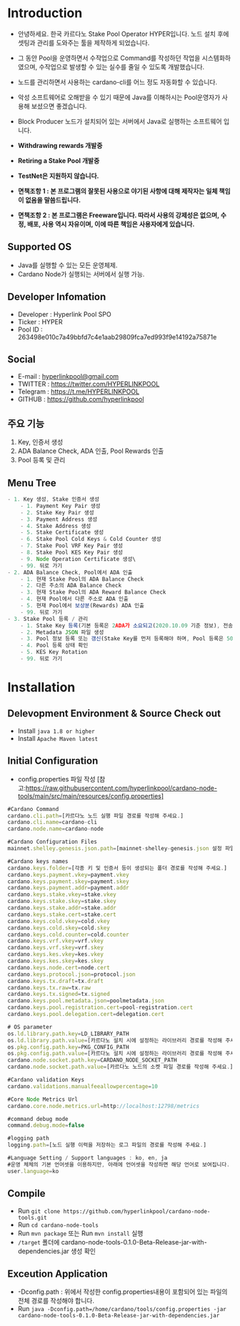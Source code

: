 # Introduction
- 안녕하세요. 한국 카르다노 Stake Pool Operator HYPER입니다. 노드 설치 후에 셋팅과 관리를 도와주는 툴을 제작하게 되었습니다.
- 그 동안 Pool을 운영하면서 수작업으로 Command를 작성하던 작업을 시스템화하였으며, 수작업으로 발생할 수 있는 실수를 줄일 수 있도록 개발했습니다.
- 노드를 관리하면서 사용하는 cardano-cli를 어느 정도 자동화할 수 있습니다.
- 악성 소프트웨어로 오해받을 수 있기 때문에 Java를 이해하시는 Pool운영자가 사용해 보셨으면 좋겠습니다.
- Block Producer 노드가 설치되어 있는 서버에서 Java로 실행하는 소프트웨어 입니다.

- **Withdrawing rewards 개발중**
- **Retiring a Stake Pool 개발중**

- **TestNet은 지원하지 않습니다.**
- **면책조항 1 : 본 프로그램의 잘못된 사용으로 야기된 사항에 대해 제작자는 일체 책임이 없음을 말씀드립니다.**
- **면책조항 2 : 본 프로그램은 Freeware입니다. 따라서 사용의 강제성은 없으며, 수정, 배포, 사용 역시 자유이며, 이에 따른 책임은 사용자에게 있습니다.**

## Supported OS
- Java를 실행할 수 있는 모든 운영체제.
- Cardano Node가 실행되는 서버에서 실행 가능.

## Developer Infomation
- Developer : Hyperlink Pool SPO
- Ticker : HYPER
- Pool ID : 263498e010c7a49bbfd7c4e1aab29809fca7ed993f9e14192a75871e

## Social
- E-mail : hyperlinkpool@gmail.com
- TWITTER : https://twitter.com/HYPERLINKPOOL
- Telegram : https://t.me/HYPERLINKPOOL
- GITHUB : https://github.com/hyperlinkpool

## 주요 기능
1. Key, 인증서 생성
2. ADA Balance Check, ADA 인출, Pool Rewards 인출
3. Pool 등록 및 관리

## Menu Tree
```jsx
- 1. Key 생성, Stake 인증서 생성
    - 1. Payment Key Pair 생성
    - 2. Stake Key Pair 생성
    - 3. Payment Address 생성
    - 4. Stake Address 생성
    - 5. Stake Certificate 생성
    - 6. Stake Pool Cold Keys & Cold Counter 생성
    - 7. Stake Pool VRF Key Pair 생성
    - 8. Stake Pool KES Key Pair 생성
    - 9. Node Operation Certificate 생성\
    - 99. 뒤로 가기
- 2. ADA Balance Check, Pool에서 ADA 인출
    - 1. 현재 Stake Pool의 ADA Balance Check
    - 2. 다른 주소의 ADA Balance Check
    - 3. 현재 Stake Pool의 ADA Reward Balance Check
    - 4. 현재 Pool에서 다른 주소로 ADA 인출
    - 5. 현재 Pool에서 보상분(Rewards) ADA 인출
    - 99. 뒤로 가기
- 3. Stake Pool 등록 / 관리
    - 1. Stake Key 등록(기본 등록은 2ADA가 소요되고(2020.10.09 기준 정보), 전송 수수료가 추가 소요됩니다.)
    - 2. Metadata JSON 파일 생성
    - 3. Pool 정보 등록 또는 갱신(Stake Key를 먼저 등록해야 하며, Pool 등록은 500ADA가 소요되고(2020.10.09 기준 정보), 이 후 갱신부터는 전송 수수료만 추가 소요됩니다.)
    - 4. Pool 등록 상태 확인
    - 5. KES Key Rotation
    - 99. 뒤로 가기
```

# Installation

## Delevopment Environment & Source Check out
- Install `java 1.8 or higher`
- Install `Apache Maven latest`

## Initial Configuration
- config.properties 파일 작성 [참고:https://raw.githubusercontent.com/hyperlinkpool/cardano-node-tools/main/src/main/resources/config.properties]
```jsx
#Cardano Command
cardano.cli.path=[카르다노 노드 실행 파일 경로를 작성해 주세요.]
cardano.cli.name=cardano-cli
cardano.node.name=cardano-node

#Cardano Configuration Files
mainnet.shelley.genesis.json.path=[mainnet-shelley-genesis.json 설정 파일의 경로를 작성해 주세요.]

#Cardano keys names
cardano.keys.folder=[각종 키 및 인증서 등이 생성되는 폴더 경로를 작성해 주세요.]
cardano.keys.payment.vkey=payment.vkey
cardano.keys.payment.skey=payment.skey
cardano.keys.payment.addr=payment.addr
cardano.keys.stake.vkey=stake.vkey
cardano.keys.stake.skey=stake.skey
cardano.keys.stake.addr=stake.addr
cardano.keys.stake.cert=stake.cert
cardano.keys.cold.vkey=cold.vkey
cardano.keys.cold.skey=cold.skey
cardano.keys.cold.counter=cold.counter
cardano.keys.vrf.vkey=vrf.vkey
cardano.keys.vrf.skey=vrf.skey
cardano.keys.kes.vkey=kes.vkey
cardano.keys.kes.skey=kes.skey
cardano.keys.node.cert=node.cert
cardano.keys.protocol.json=protocol.json
cardano.keys.tx.draft=tx.draft
cardano.keys.tx.raw=tx.raw
cardano.keys.tx.signed=tx.signed
cardano.keys.pool.metadata.json=poolmetadata.json
cardano.keys.pool.registration.cert=pool-registration.cert
cardano.keys.pool.delegation.cert=delegation.cert

# OS parameter
os.ld.library.path.key=LD_LIBRARY_PATH
os.ld.library.path.value=[카르다노 설치 시에 설정하는 라이브러리 경로를 작성해 주세요.]
os.pkg.config.path.key=PKG_CONFIG_PATH
os.pkg.config.path.value=[카르다노 설치 시에 설정하는 라이브러리 경로를 작성해 주세요.]
cardano.node.socket.path.key=CARDANO_NODE_SOCKET_PATH
cardano.node.socket.path.value=[카르다노 노드의 소켓 파일 경로를 작성해 주세요.]

#Cardano validation Keys
cardano.validations.manualfeeallowpercentage=10

#Core Node Metrics Url
cardano.core.node.metrics.url=http://localhost:12798/metrics

#command debug mode
command.debug.mode=false

#logging path
logging.path=[노드 실행 이력을 저장하는 로그 파일의 경로를 작성해 주세요.]

#Language Setting / Support languages : ko, en, ja
#운영 체체의 기본 언어셋을 이용하지만, 아래에 언어셋을 작성하면 해당 언어로 보여집니다.
user.language=ko
```

## Compile
- Run `git clone https://github.com/hyperlinkpool/cardano-node-tools.git`
- Run `cd cardano-node-tools`
- Run `mvn package` 또는 Run `mvn install` 실행
- `/target` 폴더에 cardano-node-tools-0.1.0-Beta-Release-jar-with-dependencies.jar 생성 확인

## Exceution Application
- -Dconfig.path : 위에서 작성한 config.properties내용이 포함되어 있는 파일의 전체 경로를 작성해야 합니다.
- Run `java -Dconfig.path=/home/cardano/tools/config.properties -jar cardano-node-tools-0.1.0-Beta-Release-jar-with-dependencies.jar`